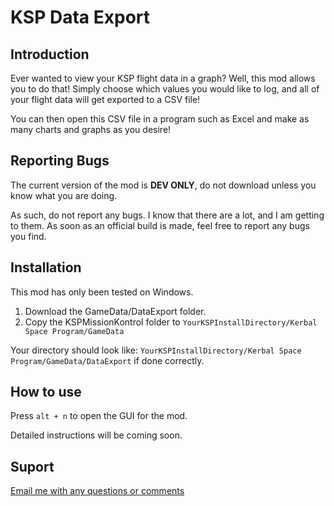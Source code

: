 # KSP Data Export

## Introduction

Ever wanted to view your KSP flight data in a graph? Well, this mod allows you to do that! Simply choose which values you would like to log, and all of your flight data will get exported to a CSV file!

You can then open this CSV file in a program such as Excel and make as many charts and graphs as you desire!

## Reporting Bugs

The current version of the mod is **DEV ONLY**, do not download unless you know what you are doing.

As such, do not report any bugs. I know that there are a lot,  and I am getting to them. As soon as an official build is made, feel free to report any bugs you find.

## Installation
This mod has only been tested on Windows.

1. Download the GameData/DataExport folder.
2. Copy the KSPMissionKontrol folder to `YourKSPInstallDirectory/Kerbal Space Program/GameData`
 
Your directory should look like: `YourKSPInstallDirectory/Kerbal Space Program/GameData/DataExport` if done correctly.

## How to use

Press `alt + n` to open the GUI for the mod.

Detailed instructions will be coming soon.

## Suport

[Email me with any questions or comments](mailto:krisharora27@gmail.com)
